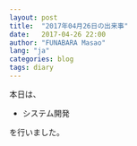 ```yaml
---
layout: post
title:  "2017年04月26日の出来事"
date:   2017-04-26 22:00
author: "FUNABARA Masao"
lang: "ja"
categories: blog
tags: diary
---
```


本日は、

* システム開発

を行いました。
